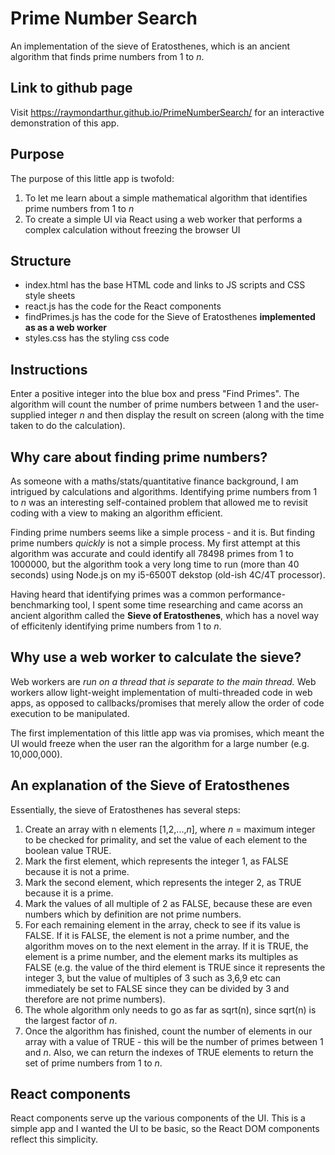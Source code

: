 # Prime Number Search
An implementation of the sieve of Eratosthenes, which is an ancient algorithm that finds prime numbers from 1 to *n*.
  
## Link to github page
Visit https://raymondarthur.github.io/PrimeNumberSearch/ for an interactive demonstration of this app.

## Purpose
The purpose of this little app is twofold:
  1. To let me learn about a simple mathematical algorithm that identifies prime numbers from 1 to *n*
  2. To create a simple UI via React using a web worker that performs a complex calculation without freezing the browser UI

## Structure
- index.html has the base HTML code and links to JS scripts and CSS style sheets
- react.js has the code for the React components
- findPrimes.js has the code for the Sieve of Eratosthenes **implemented as as a web worker**
- styles.css has the styling css code

## Instructions
Enter a positive integer into the blue box and press "Find Primes". The algorithm will count the number of prime numbers between 1 and the user-supplied integer *n* and then display the result on screen (along with the time taken to do the calculation).

## Why care about finding prime numbers?
As someone with a maths/stats/quantitative finance background, I am intrigued by calculations and algorithms. Identifying prime numbers from 1 to *n* was an interesting self-contained problem that allowed me to revisit coding with a view to making an algorithm efficient.

Finding prime numbers seems like a simple process - and it is. But finding prime numbers *quickly* is not a simple process. My first attempt at this algorithm was accurate and could identify all 78498 primes from 1 to 1000000, but the algorithm took a very long time to run (more than 40 seconds) using Node.js on my i5-6500T dekstop (old-ish 4C/4T processor).

Having heard that identifying primes was a common performance-benchmarking tool, I spent some time researching and came acorss an ancient algorithm called the **Sieve of Eratosthenes**, which has a novel way of efficitenly identifying prime numbers from 1 to *n*.

## Why use a web worker to calculate the sieve?
Web workers are *run on a thread that is separate to the main thread.* Web workers allow light-weight implementation of multi-threaded code in web apps, as opposed to callbacks/promises that merely allow the order of code execution to be manipulated.

The first implementation of this little app was via promises, which meant the UI would freeze when the user ran the algorithm for a large number (e.g. 10,000,000).

## An explanation of the Sieve of Eratosthenes
Essentially, the sieve of Eratosthenes has several steps:
1. Create an array with n elements [1,2,...,*n*], where *n* = maximum integer to be checked for primality, and set the value of each element to the boolean value TRUE.
2. Mark the first element, which represents the integer 1, as FALSE because it is not a prime. 
3. Mark the second element, which represents the integer 2, as TRUE because it is a prime.
4. Mark the values of all multiple of 2 as FALSE, because these are even numbers which by definition are not prime numbers.
5. For each remaining element in the array, check to see if its value is FALSE. If it is FALSE, the element is not a prime number, and the algorithm moves on to the next element in the array. If it is TRUE, the element is a prime number, and the element marks its multiples as FALSE (e.g. the value of the third element is TRUE since it represents the integer 3, but the value of multiples of 3 such as 3,6,9 etc can immediately be set to FALSE since they can be divided by 3 and therefore are not prime numbers).
6. The whole algorithm only needs to go as far as sqrt(n), since sqrt(n) is the largest factor of *n*.
7. Once the algorithm has finished, count the number of elements in our array with a value of TRUE - this will be the number of primes between 1 and *n*. Also, we can return the indexes of TRUE elements to return the set of prime numbers from 1 to *n*. 

## React components
React components serve up the various components of the UI. This is a simple app and I wanted the UI to be basic, so the React DOM components reflect this simplicity.

